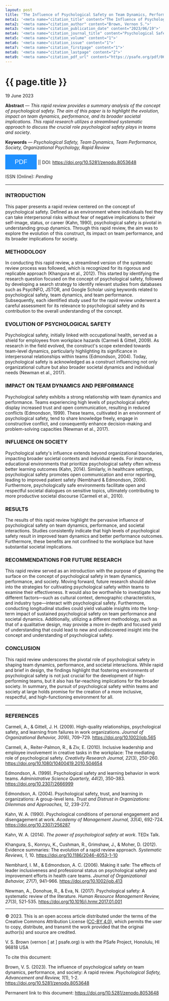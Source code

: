 ```yaml
---
layout: post
title: 'The Influence of Psychological Safety on Team Dynamics, Performance, and Society: A Rapid Review'
meta1: '<meta name="citation_title" content="The Influence of Psychological Safety on Team Dynamics, Performance, and Society: A Rapid Review">'
meta2: '<meta name="citation_author" content="Brown, Vernon S.">'
meta3: '<meta name="citation_publication_date" content="2023/06/19">'
meta4: '<meta name="citation_journal_title" content="Psychological Safety, Advancement and Review">'
meta5: '<meta name="citation_volume" content="1">'
meta6: '<meta name="citation_issue" content="1">'
meta7: '<meta name="citation_firstpage" content="1">'
meta8: '<meta name="citation_lastpage" content="2">'
meta9: '<meta name="citation_pdf_url" content="https://psafe.org/pdf/06192023">'
---
```


{{ page.title }}
================
<!-- Add icon library -->
<link rel="stylesheet" href="https://cdnjs.cloudflare.com/ajax/libs/font-awesome/4.7.0/css/font-awesome.min.css">
<style>
.btn {
  background-color: DodgerBlue;
  border: none;
  color: white;
  padding: 12px 30px;
  cursor: pointer;
  font-size: 20px;
}
/* Darker background on mouse-over */
.btn:hover {
  background-color: RoyalBlue;
}
</style>
<p class="meta">19 June 2023</p>

**Abstract** — _This rapid review provides a summary analysis of the concept of 
psychological safety. The aim of this paper is to highlight the evolution, impact 
on team dynamics, performance, and its broader societal implications. This rapid 
research utilizes a streamlined systematic approach to discuss the crucial role 
psychological safety plays in teams and society_.

**Keywords** — _Psychological Safety, Team Dynamics, Team Performance, Society, 
Organizational Psychology, Rapid Review_

<a href="https://psafe.org/pdf/06192023" target="_blank"><button class="btn"><i class="fa fa-download"></i> PDF</button></a>
|| 
DOI: <a href="https://doi.org/10.5281/zenodo.8053648" target="_blank">https://doi.org/10.5281/zenodo.8053648</a>

ISSN (Online): _Pending_
<br><br>
<hr style="margin-top:-1em;margin-bottom:+1em">

### INTRODUCTION

This paper presents a rapid review centered on the concept of psychological safety. 
Defined as an environment where individuals feel they can take interpersonal risks 
without fear of negative implications to their self-image, status, or career 
(Kahn, 1990), psychological safety is pivotal in understanding group dynamics. 
Through this rapid review, the aim was to explore the evolution of this construct, 
its impact on team performance, and its broader implications for society.

### METHODOLOGY

In conducting this rapid review, a streamlined version of the systematic review 
process was followed, which is recognized for its rigorous and replicable approach 
(Khangura et al., 2012). This started by identifying the research question focused 
on the concept of psychological safety, followed by developing a search strategy to 
identify relevant studies from databases such as PsycINFO, JSTOR, and Google Scholar 
using keywords related to psychological safety, team dynamics, and team performance. 
Subsequently, each identified study used for the rapid review underwent a careful 
assessment for its relevance to psychological safety and its contribution to the 
overall understanding of the concept.

### EVOLUTION OF PSYCHOLOGICAL SAFETY

Psychological safety, initially linked with occupational health, served as a shield 
for employees from workplace hazards (Carmeli & Gittell, 2009). As research in the 
field evolved, the construct's scope extended towards team-level dynamics, particularly 
highlighting its significance in interpersonal relationships within teams 
(Edmondson, 2004). Today, psychological safety is acknowledged as a construct 
influencing not only organizational culture but also broader societal dynamics and 
individual needs (Newman et al., 2017).

### IMPACT ON TEAM DYNAMICS AND PERFORMANCE

Psychological safety exhibits a strong relationship with team dynamics and performance. 
Teams experiencing high levels of psychological safety display increased trust and 
open communication, resulting in reduced conflicts (Edmondson, 1999). These teams, 
cultivated in an environment of psychological safety, tend to share knowledge freely, 
engage in constructive conflict, and consequently enhance decision-making and 
problem-solving capacities (Newman et al., 2017).

### INFLUENCE ON SOCIETY

Psychological safety's influence extends beyond organizational boundaries, 
impacting broader societal contexts and individual needs. For instance, 
educational environments that prioritize psychological safety often witness 
better learning outcomes (Kahn, 2014). Similarly, in healthcare settings, 
psychological safety promotes open communication and error reporting, leading 
to improved patient safety (Nembhard & Edmondson, 2006). Furthermore, 
psychologically safe environments facilitate open and respectful societal 
dialogues on sensitive topics, ultimately contributing to more productive 
societal discourse (Carmeli et al., 2010). 

### RESULTS

The results of this rapid review highlight the pervasive influence of 
psychological safety on team dynamics, performance, and societal interactions. 
Studies consistently indicate that high levels of psychological safety 
result in improved team dynamics and better performance outcomes. Furthermore, 
these benefits are not confined to the workplace but have substantial societal 
implications.

### RECOMMENDATIONS FOR FUTURE RESEARCH

This rapid review served as an introduction with the purpose of gleaning 
the surface on the concept of psychological safety in team dynamics, 
performance, and society. Moving forward, future research should delve 
into the strategies for cultivating psychological safety within teams to 
examine their effectiveness. It would also be worthwhile to investigate 
how different factors—such as cultural context, demographic characteristics, 
and industry type—interact with psychological safety. Furthermore, conducting 
longitudinal studies could yield valuable insights into the long-term impact 
of sustained psychological safety on team performance and societal dynamics. 
Additionally, utilizing a different methodology, such as that of a qualitative 
design, may provide a more in-depth and focused yield of understanding that 
could lead to new and undiscovered insight into the concept and understanding 
of psychological safety.

### CONCLUSION

This rapid review underscores the pivotal role of psychological safety in 
shaping team dynamics, performance, and societal interactions. While rapid 
and brief in design, the findings highlight that fostering environments of 
psychological safety is not just crucial for the development of high-performing 
teams, but it also has far-reaching implications for the broader society. In 
summary, the pursuit of psychological safety within teams and society at large 
holds promise for the creation of a more inclusive, respectful, and 
high-functioning environment for all.
<br><br>
<hr style="margin-top:-1em;margin-bottom:+1em">

### REFERENCES

Carmeli, A., & Gittell, J. H. (2009). High-quality relationships, psychological 
safety, and learning from failures in work organizations. _Journal of 
Organizational Behavior, 30_(6), 709–729. https://doi.org/10.1002/job.565

Carmeli, A., Reiter-Palmon, R., & Ziv, E. (2010). Inclusive leadership and 
employee involvement in creative tasks in the workplace: The mediating role 
of psychological safety. _Creativity Research Journal, 22_(3), 250-260. 
https://doi.org/10.1080/10400419.2010.504654

Edmondson, A. (1999). Psychological safety and learning behavior in work teams. 
_Administrative Science Quarterly, 44_(2), 350–383. https://doi.org/10.2307/2666999

Edmondson, A. (2004). Psychological safety, trust, and learning in organizations: 
A group-level lens. _Trust and Distrust in Organizations: Dilemmas and 
Approaches, 12_, 239-272.

Kahn, W. A. (1990). Psychological conditions of personal engagement and 
disengagement at work. _Academy of Management Journal, 33_(4), 692-724. 
https://doi.org/10.2307/256287

Kahn, W. A. (2014). _The power of psychological safety at work_. TEDx Talk.

Khangura, S., Konnyu, K., Cushman, R., Grimshaw, J., & Moher, D. (2012). 
Evidence summaries: The evolution of a rapid review approach. _Systematic 
Reviews, 1_, 10. https://doi.org/10.1186/2046-4053-1-10

Nembhard, I. M., & Edmondson, A. C. (2006). Making it safe: The effects of 
leader inclusiveness and professional status on psychological safety and 
improvement efforts in health care teams. _Journal of Organizational Behavior, 
27_(7), 941–966. https://doi.org/10.1002/job.413

Newman, A., Donohue, R., & Eva, N. (2017). Psychological safety: A systematic 
review of the literature. _Human Resource Management Review, 27_(3), 521-535. 
https://doi.org/10.1016/j.hrmr.2017.01.001

_______________________________________________________________________________________________


© 2023. This is an open access article distributed under the terms of the 
Creative Commons Attribution License (<a href="https://creativecommons.org/licenses/by/4.0/legalcode" target="_blank">CC-BY 4.0</a>), 
which permits the user to copy, distribute, and transmit the work provided that 
the original author(s) and source are credited.

V. S. Brown (vernon [ at ] psafe.org) is with the PSafe Project, Honolulu, HI 96818 USA

To cite this document:

Brown, V. S. (2023). The influence of psychological safety on team dynamics, performance, 
and society: A rapid review. _Psychological Safety, Advancement and Review, 1_(1), 1-2. 
https://doi.org/10.5281/zenodo.8053648

Permanent link to this document:
<a href="https://doi.org/10.5281/zenodo.8053648" target="_blank">https://doi.org/10.5281/zenodo.8053648</a>
